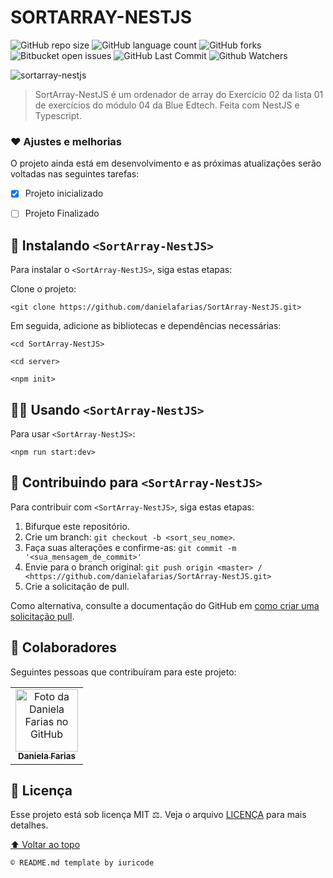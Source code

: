 # SORTARRAY-NESTJS

![GitHub repo size](https://img.shields.io/github/repo-size/danielafarias/SortArray-NestJS?style=for-the-badge)
![GitHub language count](https://img.shields.io/github/languages/count/danielafarias/SortArray-NestJS?style=for-the-badge)
![GitHub forks](https://img.shields.io/chocolatey/dt/SortArray-NestJS?style=for-the-badge)
![Bitbucket open issues](https://img.shields.io/bitbucket/issues/danielafarias/SortArray-NestJS?style=for-the-badge)
![GitHub Last Commit](https://img.shields.io/github/last-commit/danielafarias/SortArray-NestJS?style=for-the-badge)
![Github Watchers](https://img.shields.io/github/watchers/danielafarias/SortArray-NestJS?style=for-the-badge)

![sortarray-nestjs](http://24.media.tumblr.com/917fd1a8673de0e4395196eb227187fa/tumblr_mn2n9avMdD1qm9fxho1_500.gif)


> SortArray-NestJS é um ordenador de array do Exercício 02 da lista 01 de exercícios do módulo 04 da Blue Edtech. Feita com NestJS e Typescript.

### ❤️ Ajustes e melhorias

O projeto ainda está em desenvolvimento e as próximas atualizações serão voltadas nas seguintes tarefas:

- [x] Projeto inicializado
- [ ] Projeto Finalizado


## 🚀 Instalando `<SortArray-NestJS>`

Para instalar o `<SortArray-NestJS>`, siga estas etapas:

Clone o projeto:
```
<git clone https://github.com/danielafarias/SortArray-NestJS.git>
```
Em seguida, adicione as bibliotecas e dependências necessárias:
```
<cd SortArray-NestJS>
```
```
<cd server>
```
```
<npm init>
```

## 🧑‍💻 Usando `<SortArray-NestJS>`

Para usar `<SortArray-NestJS>`:

```
<npm run start:dev>
```

## 💌 Contribuindo para `<SortArray-NestJS>`

Para contribuir com `<SortArray-NestJS>`, siga estas etapas:

1. Bifurque este repositório.
2. Crie um branch: `git checkout -b <sort_seu_nome>`.
3. Faça suas alterações e confirme-as: `git commit -m '<sua_mensagem_de_commit>'`
4. Envie para o branch original: `git push origin <master> / <https://github.com/danielafarias/SortArray-NestJS.git>`
5. Crie a solicitação de pull.

Como alternativa, consulte a documentação do GitHub em [como criar uma solicitação pull](https://help.github.com/en/github/collaborating-with-issues-and-pull-requests/creating-a-pull-request).

## 🤝 Colaboradores

Seguintes pessoas que contribuíram para este projeto:

<table>
  <tr>
    <td align="center">
      <a href="https://github.com/danielafarias">
        <img src="https://avatars.githubusercontent.com/u/79869120?v=4" width="100px;" alt="Foto da Daniela Farias no GitHub"/><br>
        <sub>
          <b>Daniela Farias</b>
        </sub>
      </a>
    </td>
    
  </tr>
</table>

## 📃 Licença

Esse projeto está sob licença MIT ⚖️. Veja o arquivo [LICENÇA](LICENSE.md) para mais detalhes.

[⬆ Voltar ao topo](#sortarray-nestjs)<br>

```
© README.md template by iuricode
```
